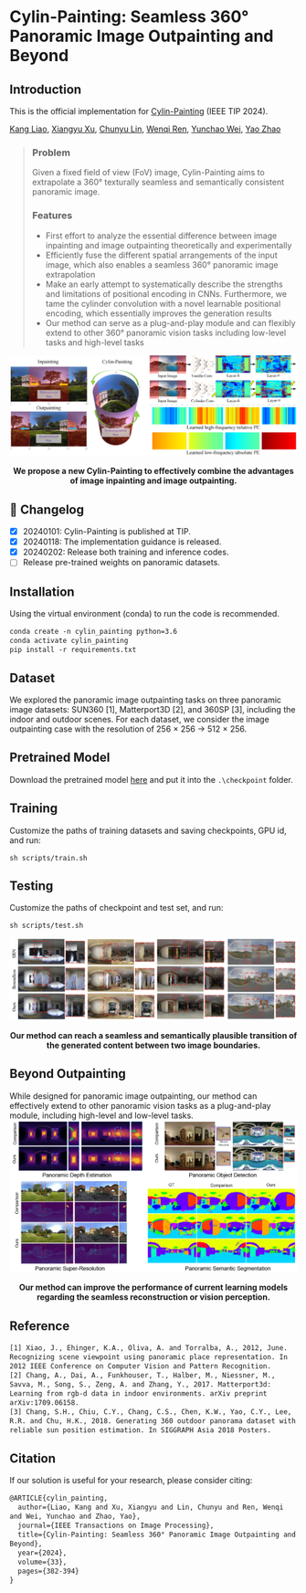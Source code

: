 # Cylin-Painting: Seamless 360° Panoramic Image Outpainting and Beyond
## Introduction
This is the official implementation for [Cylin-Painting](https://arxiv.org/abs/2204.08563) (IEEE TIP 2024).

[Kang Liao](https://kangliao929.github.io/), [Xiangyu Xu](https://sites.google.com/view/xiangyuxu), [Chunyu Lin](http://faculty.bjtu.edu.cn/8549/), [Wenqi Ren](https://sites.google.com/view/wenqiren/homepage), [Yunchao Wei](https://weiyc.github.io/), [Yao Zhao](http://mepro.bjtu.edu.cn/zhaoyao/e_index.htm)

> ### Problem
> Given a fixed field of view (FoV) image, Cylin-Painting aims to extrapolate a 360° texturally seamless and semantically consistent panoramic image.
>  ### Features
>  * First effort to analyze the essential difference between image inpainting and image outpainting theoretically and experimentally
>  * Efficiently fuse the different spatial arrangements of the input image, which also enables a seamless 360° panoramic image extrapolation
>  * Make an early attempt to systematically describe the strengths and limitations of positional encoding in CNNs. Furthermore, we tame the cylinder convolution with a novel learnable positional encoding, which essentially improves the generation results
>  * Our method can serve as a plug-and-play module and can flexibly extend to other 360° panoramic vision tasks including low-level tasks and high-level tasks

![](assets/cylin-painting.png)
**<div align="center">We propose a new Cylin-Painting to effectively combine the advantages of image inpainting and image outpainting.</div>**

## 📝 Changelog

- [x] 20240101: Cylin-Painting is published at TIP.
- [x] 20240118: The implementation guidance is released.
- [x] 20240202: Release both training and inference codes.
- [ ] Release pre-trained weights on panoramic datasets.

## Installation
Using the virtual environment (conda) to run the code is recommended.
```
conda create -n cylin_painting python=3.6
conda activate cylin_painting
pip install -r requirements.txt
```
## Dataset
We explored the panoramic image outpainting tasks on three panoramic image datasets: SUN360 [1], Matterport3D [2], and 360SP [3], including the indoor and outdoor scenes. For each dataset, we consider the image outpainting case with the resolution of 256 × 256 → 512 × 256.

## Pretrained Model
Download the pretrained model [here]() and put it into the ```.\checkpoint``` folder.

## Training
Customize the paths of training datasets and saving checkpoints, GPU id, and run:
```
sh scripts/train.sh
```
## Testing
Customize the paths of checkpoint and test set, and run:
```
sh scripts/test.sh
```

![](assets/seamless_results.png)
**<div align="center">Our method can reach a seamless and semantically plausible transition of the generated content between two image boundaries.</div>**

## Beyond Outpainting
While designed for panoramic image outpainting, our method can effectively extend to other panoramic vision tasks as a plug-and-play module, including high-level and low-level tasks.
![](assets/beyond_op.png)
**<div align="center">Our method can improve the performance of current learning models regarding the seamless reconstruction or vision perception.</div>**


## Reference
```
[1] Xiao, J., Ehinger, K.A., Oliva, A. and Torralba, A., 2012, June. Recognizing scene viewpoint using panoramic place representation. In 2012 IEEE Conference on Computer Vision and Pattern Recognition.
[2] Chang, A., Dai, A., Funkhouser, T., Halber, M., Niessner, M., Savva, M., Song, S., Zeng, A. and Zhang, Y., 2017. Matterport3d: Learning from rgb-d data in indoor environments. arXiv preprint arXiv:1709.06158.
[3] Chang, S.H., Chiu, C.Y., Chang, C.S., Chen, K.W., Yao, C.Y., Lee, R.R. and Chu, H.K., 2018. Generating 360 outdoor panorama dataset with reliable sun position estimation. In SIGGRAPH Asia 2018 Posters.
```

## Citation
If our solution is useful for your research, please consider citing:
```
@ARTICLE{cylin_painting,
  author={Liao, Kang and Xu, Xiangyu and Lin, Chunyu and Ren, Wenqi and Wei, Yunchao and Zhao, Yao},
  journal={IEEE Transactions on Image Processing}, 
  title={Cylin-Painting: Seamless 360° Panoramic Image Outpainting and Beyond}, 
  year={2024},
  volume={33},
  pages={382-394}
}
```
